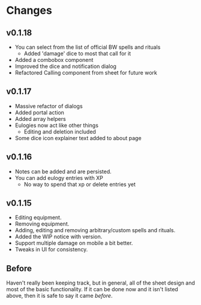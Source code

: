 # Changes

## v0.1.18

- You can select from the list of official BW spells and rituals
  - Added 'damage' dice to most that call for it
- Added a combobox component
- Improved the dice and notification dialog
- Refactored Calling component from sheet for future work

## v0.1.17

- Massive refactor of dialogs
- Added portal action
- Added array helpers
- Eulogies now act like other things
  - Editing and deletion included
- Some dice icon explainer text added to about page

## v0.1.16

- Notes can be added and are persisted.
- You can add eulogy entries with XP
  - No way to spend that xp or delete entries yet

## v0.1.15

- Editing equipment.
- Removing equipment.
- Adding, editing and removing arbitrary/custom spells and rituals.
- Added the WIP notice with version.
- Support multiple damage on mobile a bit better.
- Tweaks in UI for consistency.

## Before

Haven't really been keeping track, but in general, all of the sheet design and most of the basic functionality. If it can be done now and it isn't listed above, then it is safe to say it came *before*.